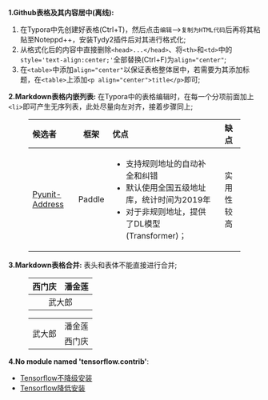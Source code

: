 **1.Github表格及其内容居中(离线):**

1. 在Typora中先创建好表格(Ctrl+T)，然后点击`编辑`-->`复制为HTML代码`后再将其粘贴至Noteppd++，安装Tydy2插件后对其进行格式化;
2. 从格式化后的内容中直接删除`<head>...</head>`、将`<th>`和`<td>`中的`style='text-align:center;'`全部替换(Ctrl+F)为`align="center"`;
3. 在`<table>`中添加`align="center"`以保证表格整体居中，若需要为其添加标题，在`<table>`上添加`<p align="center">title</p>`即可;

**2.Markdown表格内嵌列表:** 在Typora中的表格编辑时，在每一个分项前面加上`<li>`即可产生无序列表，此处尽量向左对齐，接着步骤同上;
<html>
    <body>
        <figure>
            <table align="center">
                <thead>
                    <tr>
                        <th style='text-align:left;'>候选者</th>
                        <th align="center">框架</th>
                        <th style='text-align:left;'>优点</th>
                        <th align="center">缺点</th>
                    </tr>
                </thead>
                <tbody>
                    <tr>
                        <td style='text-align:left;'>
                            <a href='https://github.com/PyUnit/pyunit-address'>Pyunit-Address</a>
                        </td>
                        <td align="center">Paddle</td>
                        <td style='text-align:left;'>
                            <ul>
                                <li>支持规则地址的自动补全和纠错</li>
                                <li>默认使用全国五级地址库，统计时间为2019年</li>
                                <li>对于非规则地址，提供了DL模型(Transformer)；</li>
                            </ul>
                        </td>
                        <td align="center">实用性较高</td>
                    </tr>
                </tbody>
            </table>
        </figure>
    </body>
</html>

**3.Markdown表格合并:** 表头和表体不能直接进行合并;
<html>
    <body>
        <figure>
            <table align="center">
                <thead>
                    <tr>
                        <th align="center">西门庆</th>
                        <th align="center">潘金莲</th>
                    </tr>
                </thead>
                <tbody>
                    <tr>
                        <td colspan="2" align="center">武大郎</td>
                    </tr>
                </tbody>
            </table>
        </figure>
    </body>
</html>

<html>
    <body>
        <figure>
            <table align="center">
                <tbody>
                    <tr>
                        <td rowspan="2">武大郎</td>
                        <td align="center">潘金莲</td>
                    </tr>
                    <tr>
                        <td align="center">西门庆</td>
                    </tr>
                </tbody>
            </table>
        </figure>
    </body>
</html>

**4.No module named 'tensorflow.contrib'**: 
- [Tensorflow不降级安装](https://blog.csdn.net/Rex__404/article/details/112798943)
- [Tensorflow降低安装](https://blog.csdn.net/qq_40900585/article/details/105382992)
